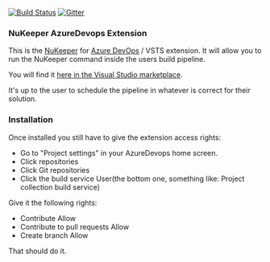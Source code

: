 
[![Build Status](https://travis-ci.org/NuKeeperDotNet/NuKeeper.svg?branch=master)](https://travis-ci.org/NuKeeperDotNet/NuKeeper/)
[![Gitter](https://img.shields.io/gitter/room/NuKeeperDotNet/Lobby.js.svg?maxAge=2592000)](https://gitter.im/NuKeeperDotNet/Lobby)

### NuKeeper AzureDevops Extension

This is the [NuKeeper](https://github.com/NuKeeperDotNet/NuKeeper) for [Azure DevOps](https://azure.microsoft.com/en-gb/services/devops/) / VSTS extension. It will allow you to run the NuKeeper command inside the users build pipeline.

You will find it [here in the Visual Studio marketplace](https://marketplace.visualstudio.com/items?itemName=nukeeper.nukeeper).

It's up to the user to schedule the pipeline in whatever is correct for their solution.


### Installation

Once installed you still have to give the extension access rights:

- Go to "Project settings" in your AzureDevops home screen.
- Click repositories
- Click Git repositories
- Click the build service User(the bottom one, something like: Project collection build service)

Give it the following rights:
- Contribute	Allow
- Contribute to pull requests	Allow
- Create branch	Allow

That should do it.
